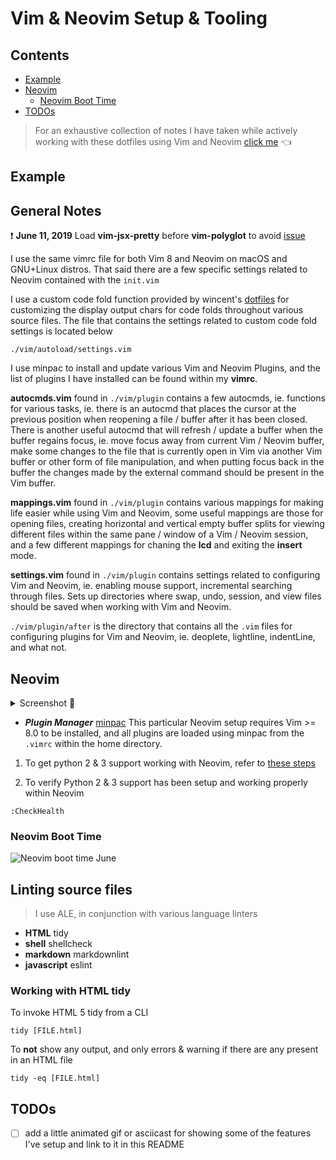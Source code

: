 # Vim & Neovim Setup & Tooling

<a id="contents"></a>

## Contents

- [Example](#example)
- [Neovim](#neovim)
  - [Neovim Boot Time](#neovim-boot-time)
- [TODOs](#todos)

> For an exhaustive collection of notes I have taken while actively working with these dotfiles using Vim and Neovim [click me](https://github.com/ipatch/dotfiles/wiki/vim-neovim-Notes) 👈

<a id="example"></a>

## Example

<a id="general-notes"></a>

## General Notes

❗️ **June 11, 2019** Load **vim-jsx-pretty** before **vim-polyglot** to avoid [issue](https://github.com/MaxMEllon/vim-jsx-pretty/issues/69)

I use the same vimrc file for both Vim 8 and Neovim on macOS and GNU+Linux distros.  That said there are a few specific settings related to Neovim contained with the `init.vim`

I use a custom code fold function provided by wincent's [dotfiles](https://github.com/wincent/wincent) for customizing the display output chars for code folds throughout various source files.  The file that contains the settings related to custom code fold settings is located below

```shell
./vim/autoload/settings.vim
```

I use minpac to install and update various Vim and Neovim Plugins, and the list of plugins I have installed can be found within my **vimrc**.

**autocmds.vim** found in `./vim/plugin` contains a few autocmds, ie. functions for various tasks, ie. there is an autocmd that places the cursor at the previous position when reopening a file / buffer after it has been closed.  There is another useful autocmd that will refresh / update a buffer when the buffer regains focus, ie. move focus away from current Vim / Neovim buffer, make some changes to the file that is currently open in Vim via another Vim buffer or other form of file manipulation, and when putting focus back in the buffer the changes made by the external command should be present in the Vim buffer.

**mappings.vim** found in `./vim/plugin` contains various mappings for making life easier while using Vim and Neovim, some useful mappings are those for opening files, creating horizontal and vertical empty buffer splits for viewing different files within the same pane / window of a Vim / Neovim session, and a few different mappings for chaning the **lcd** and exiting the **insert** mode.

**settings.vim** found in `./vim/plugin` contains settings related to configuring Vim and Neovim, ie. enabling mouse support, incremental searching through files.  Sets up directories where swap, undo, session, and view files should be saved when working with Vim and Neovim.

`./vim/plugin/after` is the directory that contains all the `.vim` files for configuring plugins for Vim and Neovim, ie. deoplete, lightline, indentLine, and what not.

<a id="neovim"></a>

## Neovim

<details>
<summary>Screenshot 📸</summary>
<img src="https://raw.githubusercontent.com/wiki/ipatch/dotfiles/lib/Neovim-2018-april-late.png" alt="nvim-screenshot">
</details>

- ___Plugin Manager___ [minpac](https://github.com/k-takataminpac) This particular Neovim setup requires Vim >= 8.0 to be installed, and all plugins are loaded using minpac from the `.vimrc` within the home directory.

1. To get python 2 & 3 support working with Neovim, refer to [these steps](https://github.com/ipatch/dotfiles/wiki/Neovim-Vim-Notes#python-support-setting-up-python-23)

2. To verify Python 2 & 3 support has been setup and working properly within Neovim

```vim
:CheckHealth
```

<a id="neovim-boot-time"></a>

### Neovim Boot Time

![Neovim boot time June](https://i.imgur.com/8UAyTlC.png)

<a id="linting-source-files"></a>

## Linting source files

> I use ALE, in conjunction with various language linters
- **HTML** tidy
- **shell** shellcheck
- **markdown** markdownlint
- **javascript** eslint

<a id="working-with-html-tidy"></a>

### Working with HTML tidy

To invoke HTML 5 tidy from a CLI

```shell
tidy [FILE.html]
```

To **not** show any output, and only errors & warning if there are any present in an HTML file

```shell
tidy -eq [FILE.html]
```

<a href="todos"></a>

## TODOs

- [ ] add a little animated gif or asciicast for showing some of the features I've setup and link to it in this README
